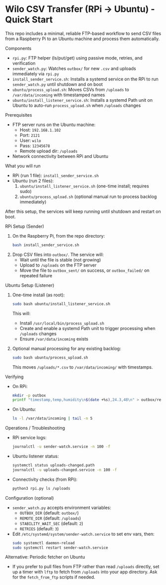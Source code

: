 # Wilo CSV Transfer (RPi -> Ubuntu) - Quick Start

This repo includes a minimal, reliable FTP-based workflow to send CSV files from a Raspberry Pi to an Ubuntu machine and process them automatically.

Components
- `rpi.py`: FTP helper (ls/put/get) using passive mode, retries, and verification
- `sender_watch.py`: Watches `outbox/` for new `.csv` and uploads immediately via `rpi.py`
- `install_sender_service.sh`: Installs a systemd service on the RPi to run `sender_watch.py` until shutdown and on boot
- `ubuntu/process_upload.sh`: Moves CSVs from `/uploads` to `/var/data/incoming` with timestamped names
- `ubuntu/install_listener_service.sh`: Installs a systemd Path unit on Ubuntu to auto-run `process_upload.sh` when `/uploads` changes

Prerequisites
- FTP server runs on the Ubuntu machine:
  - Host: `192.168.1.102`
  - Port: `2121`
  - User: `wilo`
  - Pass: `12345678`
  - Remote upload dir: `/uploads`
- Network connectivity between RPi and Ubuntu

What you will run
- RPi (run 1 file): `install_sender_service.sh`
- Ubuntu (run 2 files):
  1) `ubuntu/install_listener_service.sh` (one-time install; requires sudo)
  2) `ubuntu/process_upload.sh` (optional manual run to process backlog immediately)

After this setup, the services will keep running until shutdown and restart on boot.

RPi Setup (Sender)
1) On the Raspberry Pi, from the repo directory:
   ```bash
   bash install_sender_service.sh
   ```
2) Drop CSV files into `outbox/`. The service will:
   - Wait until the file is stable (not growing)
   - Upload to `/uploads` on the FTP server
   - Move the file to `outbox_sent/` on success, or `outbox_failed/` on repeated failure

Ubuntu Setup (Listener)
1) One-time install (as root):
   ```bash
   sudo bash ubuntu/install_listener_service.sh
   ```
   This will:
   - Install `/usr/local/bin/process_upload.sh`
   - Create and enable a systemd Path unit to trigger processing when `/uploads` changes
   - Ensure `/var/data/incoming` exists

2) Optional manual processing for any existing backlog:
   ```bash
   sudo bash ubuntu/process_upload.sh
   ```
   This moves `/uploads/*.csv` to `/var/data/incoming/` with timestamps.

Verifying
- On RPi:
  ```bash
  mkdir -p outbox
  printf "timestamp,temp,humidity\n$(date +%s),24.3,48\n" > outbox/reading_$(date +%s).csv
  ```
- On Ubuntu:
  ```bash
  ls -l /var/data/incoming | tail -n 5
  ```

Operations / Troubleshooting
- RPi service logs:
  ```bash
  journalctl -u sender-watch.service -n 100 -f
  ```
- Ubuntu listener status:
  ```bash
  systemctl status uploads-changed.path
  journalctl -u uploads-changed.service -n 100 -f
  ```
- Connectivity checks (from RPi):
  ```bash
  python3 rpi.py ls /uploads
  ```

Configuration (optional)
- `sender_watch.py` accepts environment variables:
  - `OUTBOX_DIR` (default: `outbox/`)
  - `REMOTE_DIR` (default: `/uploads`)
  - `STABILITY_WAIT_SEC` (default: `2`)
  - `RETRIES` (default: `3`)
- Edit `/etc/systemd/system/sender-watch.service` to set env vars, then:
  ```bash
  sudo systemctl daemon-reload
  sudo systemctl restart sender-watch.service
  ```

Alternative: Periodic fetcher on Ubuntu
- If you prefer to pull files from FTP rather than read `/uploads` directly, set up a timer with `lftp` to fetch from `/uploads` into your app directory. Ask for the `fetch_from_ftp` scripts if needed.

